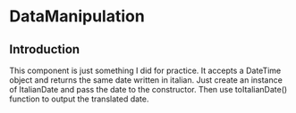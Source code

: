 # DataManipulation

Introduction
------------

This component is just something I did for practice. It accepts a DateTime object and returns the same date written in italian. Just create an instance of ItalianDate and pass the date to the constructor. Then use toItalianDate() function to output the translated date.
